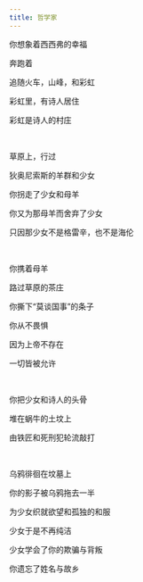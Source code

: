 ```yaml
---
title: 哲学家
---
```


你想象着西西弗的幸福

奔跑着

追随火车，山峰，和彩虹

彩虹里，有诗人居住

彩虹是诗人的村庄

<br />

草原上，行过

狄奥尼索斯的羊群和少女

你拐走了少女和母羊

你又为那母羊而舍弃了少女

只因那少女不是格雷辛，也不是海伦

<br />

你携着母羊

路过草原的茶庄

你撕下“莫谈国事”的条子

你从不畏惧

因为上帝不存在

一切皆被允许

<br />

你把少女和诗人的头骨

堆在蜗牛的土坟上

由铁匠和死刑犯轮流敲打

<br />

乌鸦徘徊在坟墓上

你的影子被乌鸦拖去一半

为少女织就欲望和孤独的和服

少女于是不再纯洁

少女学会了你的欺骗与背叛

你遗忘了姓名与故乡
